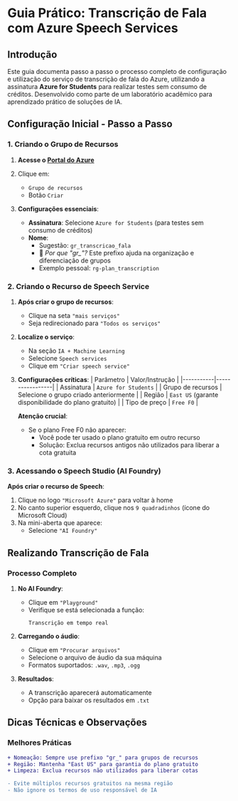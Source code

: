 # Guia Prático: Transcrição de Fala com Azure Speech Services

##  Introdução
Este guia documenta passo a passo o processo completo de configuração e utilização do serviço de transcrição de fala do Azure, utilizando a assinatura **Azure for Students** para realizar testes sem consumo de créditos. Desenvolvido como parte de um laboratório acadêmico para aprendizado prático de soluções de IA.

##  Configuração Inicial - Passo a Passo

### 1. Criando o Grupo de Recursos
1. **Acesse o [Portal do Azure](https://portal.azure.com)**
2. Clique em:
   - `Grupo de recursos`
   - Botão `Criar`

3. **Configurações essenciais**:
   - **Assinatura**: Selecione `Azure for Students` (para testes sem consumo de créditos)
   - **Nome**: 
     - Sugestão: `gr_transcricao_fala` 
     - 🔹 *Por que "gr_"?* Este prefixo ajuda na organização e diferenciação de grupos
     - Exemplo pessoal: `rg-plan_transcription`

### 2. Criando o Recurso de Speech Service
1. **Após criar o grupo de recursos**:
   - Clique na seta `"mais serviços"`
   - Seja redirecionado para `"Todos os serviços"`

2. **Localize o serviço**:
   - Na seção `IA + Machine Learning`
   - Selecione `Speech services`
   - Clique em `"Criar speech service"`

3. **Configurações críticas**:
   | Parâmetro | Valor/Instrução |
   |-----------|-----------------|
   | Assinatura | `Azure for Students` |
   | Grupo de recursos | Selecione o grupo criado anteriormente |
   | Região | `East US` (garante disponibilidade do plano gratuito) |
   | Tipo de preço | `Free F0` |

    **Atenção crucial**:
   - Se o plano Free F0 não aparecer:
     - Você pode ter usado o plano gratuito em outro recurso
     - Solução: Exclua recursos antigos não utilizados para liberar a cota gratuita

### 3. Acessando o Speech Studio (AI Foundry)
**Após criar o recurso de Speech**:
1. Clique no logo `"Microsoft Azure"` para voltar à home
2. No canto superior esquerdo, clique nos `9 quadradinhos` (ícone do Microsoft Cloud)
3. Na mini-aberta que aparece:
   - Selecione `"AI Foundry"`

##  Realizando Transcrição de Fala

### Processo Completo
1. **No AI Foundry**:
   - Clique em `"Playground"`
   - Verifique se está selecionada a função:
     ``` 
     Transcrição em tempo real
     ```

2. **Carregando o áudio**:
   - Clique em `"Procurar arquivos"`
   - Selecione o arquivo de áudio da sua máquina
   - Formatos suportados: `.wav`, `.mp3`, `.ogg`

3. **Resultados**:
   - A transcrição aparecerá automaticamente
   - Opção para baixar os resultados em `.txt`

##  Dicas Técnicas e Observações

### Melhores Práticas
```diff
+ Nomeação: Sempre use prefixo "gr_" para grupos de recursos
+ Região: Mantenha "East US" para garantia do plano gratuito
+ Limpeza: Exclua recursos não utilizados para liberar cotas

- Evite múltiplos recursos gratuitos na mesma região
- Não ignore os termos de uso responsável de IA